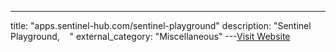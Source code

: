 ---
title: "apps.sentinel-hub.com/sentinel-playground"
description: "Sentinel Playground,
      "
external_category: "Miscellaneous"
---[Visit Website](http://apps.sentinel-hub.com/sentinel-playground)

